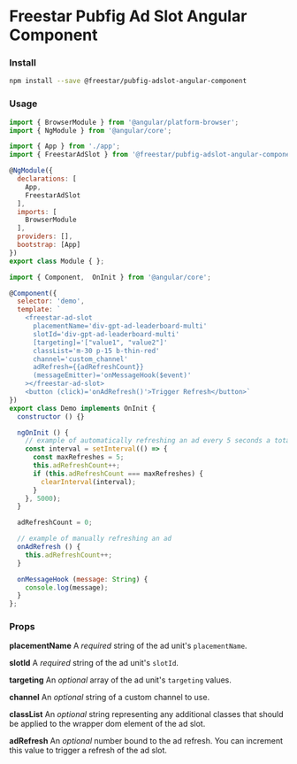 # Freestar Pubfig Ad Slot Angular Component

### Install

```sh
npm install --save @freestar/pubfig-adslot-angular-component
```

### Usage

```js
import { BrowserModule } from '@angular/platform-browser';
import { NgModule } from '@angular/core';

import { App } from './app';
import { FreestarAdSlot } from '@freestar/pubfig-adslot-angular-component';

@NgModule({
  declarations: [
    App,
    FreestarAdSlot
  ],
  imports: [
    BrowserModule
  ],
  providers: [],
  bootstrap: [App]
})
export class Module { };

import { Component,  OnInit } from '@angular/core';

@Component({
  selector: 'demo',
  template: `
    <freestar-ad-slot
      placementName='div-gpt-ad-leaderboard-multi'
      slotId='div-gpt-ad-leaderboard-multi'
      [targeting]='["value1", "value2"]'
      classList='m-30 p-15 b-thin-red'
      channel='custom_channel'
      adRefresh={{adRefreshCount}}
      (messageEmitter)='onMessageHook($event)'
    ></freestar-ad-slot>
    <button (click)='onAdRefresh()'>Trigger Refresh</button>`
})
export class Demo implements OnInit {
  constructor () {}

  ngOnInit () {
    // example of automatically refreshing an ad every 5 seconds a total of 5 times
    const interval = setInterval(() => {
      const maxRefreshes = 5;
      this.adRefreshCount++;
      if (this.adRefreshCount === maxRefreshes) {
        clearInterval(interval);
      }
    }, 5000);
  }

  adRefreshCount = 0;

  // example of manually refreshing an ad
  onAdRefresh () {
    this.adRefreshCount++;
  }

  onMessageHook (message: String) {
    console.log(message);
  }
};
```

### Props

**placementName**
A *required* string of the ad unit's `placementName`.

**slotId**
A *required* string of the ad unit's `slotId`.

**targeting**
An *optional* array of the ad unit's `targeting` values.

**channel**
An *optional* string of a custom channel to use.

**classList**
An *optional* string representing any additional classes that should be applied to the wrapper dom element of the ad slot.

**adRefresh**
An *optional* number bound to the ad refresh. You can increment this value to trigger a refresh of the ad slot.
